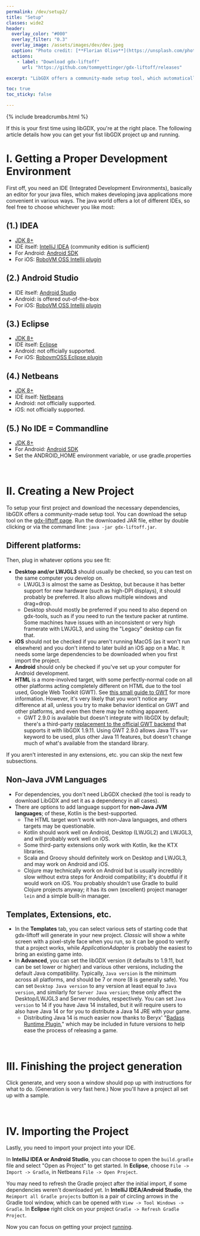 ```yaml
---
permalink: /dev/setup2/
title: "Setup"
classes: wide2
header:
  overlay_color: "#000"
  overlay_filter: "0.3"
  overlay_image: /assets/images/dev/dev.jpeg
  caption: "Photo credit: [**Florian Olivo**](https://unsplash.com/photos/Ek9Znm8lQ1U)"
  actions:
    - label: "Download gdx-liftoff"
      url: "https://github.com/tommyettinger/gdx-liftoff/releases"

excerpt: "LibGDX offers a community-made setup tool, which automatically creates a project and downloads everything necessary."

toc: true
toc_sticky: false

---
```


{% include breadcrumbs.html %}

If this is your first time using libGDX, you're at the right place. The following article details how you can get your fist libGDX project up and running.

# I. Getting a Proper Development Environment
First off, you need an IDE (Integrated Development Environments), basically an editor for your java files, which makes developing java applications more convenient in various ways. The java world offers a lot of different IDEs, so feel free to choose whichever you like most:

## (1.) IDEA
- [JDK 8+](https://adoptopenjdk.net)
- IDE itself: [IntelliJ IDEA](https://www.jetbrains.com/idea/download/#section=windows) (community edition is sufficient)
- For Android: [Android SDK](https://developer.android.com/studio/releases/platform-tools)
- For iOS: [RoboVM OSS Intellij plugin](http://robovm.mobidevelop.com)

## (2.) Android Studio
- IDE itself: [Android Studio](https://developer.android.com/studio)
- Android: is offered out-of-the-box
- For iOS: [RoboVM OSS Intellij plugin](http://robovm.mobidevelop.com)

## (3.) Eclipse
- [JDK 8+](https://adoptopenjdk.net)
- IDE itself: [Eclipse](https://www.eclipse.org/downloads/)
- Android: not officially supported.
- For iOS: [RobovmOSS Eclipse plugin](http://robovm.mobidevelop.com)

## (4.) Netbeans
- [JDK 8+](https://adoptopenjdk.net)
- IDE itself: [Netbeans](https://netbeans.apache.org/download/index.html)
- Android: not officially supported.
- iOS: not officially supported.

## (5.) No IDE = Commandline
- [JDK 8+](https://adoptopenjdk.net)
- For Android: [Android SDK](https://developer.android.com/studio/releases/platform-tools)
- Set the ANDROID_HOME environment variable, or use gradle.properties

<br/>

# II. Creating a New Project
To setup your first project and download the necessary dependencies, libGDX offers a community-made setup tool. You can download the setup tool on the [gdx-liftoff page](https://github.com/tommyettinger/gdx-liftoff/releases). Run the downloaded JAR file, either by double clicking or via the command line: `java -jar gdx-liftoff.jar`.

## Different platforms:
Then, plug in whatever options you see fit:
- **Desktop and/or LWJGL3** should usually be checked, so you can test on the same computer you develop on.
  - LWJGL3 is almost the same as Desktop, but because it has better support for new hardware (such as high-DPI displays), it should probably be preferred. It also allows multiple windows and drag+drop.
  - Desktop should mostly be preferred if you need to also depend on gdx-tools, such as if you need to run the texture packer at runtime. Some machines have issues with an inconsistent or very high framerate with LWJGL3, and using the "Legacy" desktop can fix that.
- **iOS** should not be checked if you aren't running MacOS (as it won't run elsewhere) and you don't intend to later build an iOS app on a Mac. It needs some large dependencies to be downloaded when you first import the project.
- **Android** should only be checked if you've set up your computer for Android development.
- **HTML** is a more-involved target, with some perfectly-normal code on all other platforms acting completely different on HTML due to the tool used, Google Web Toolkit (GWT). See [this small guide to GWT](https://github.com/libgdx/libgdx/wiki/HTML5-Backend-and-GWT-Specifics) for more information. However, it's very likely that you won't notice any difference at all, unless you try to make behavior identical on GWT and other platforms, and even then there may be nothing apparent.
  - GWT 2.9.0 is available but doesn't integrate with libGDX by default; there's a third-party [replacement to the official GWT backend](https://github.com/tommyettinger/gdx-backends#19112) that supports it with libGDX 1.9.11. Using GWT 2.9.0 allows Java 11's `var` keyword to be used, plus other Java 11 features, but doesn't change much of what's available from the standard library.

If you aren't interested in any extensions, etc. you can skip the next few subsections.

## Non-Java JVM Languages
- For dependencies, you don't need LibGDX checked (the tool is ready to download LibGDX and set it as a dependency in all cases).
- There are options to add language support for **non-Java JVM languages**; of these, Kotlin is the best-supported.
  - The HTML target won't work with non-Java languages, and others targets may be questionable.
  - Kotlin should work well on Android, Desktop (LWJGL2) and LWJGL3, and will probably work well on iOS.
  - Some third-party extensions only work with Kotlin, lke the KTX libraries.
  - Scala and Groovy should definitely work on Desktop and LWJGL3, and may work on Android and iOS.
  - Clojure may technically work on Android but is usually incredibly slow without extra steps for Android compatibility; it's doubtful if it would work on iOS. You probably shouldn't use Gradle to build Clojure projects anyway; it has its own (excellent) project manager `lein` and a simple built-in manager.

## Templates, Extensions, etc.
- In the **Templates** tab, you can select various sets of starting code that gdx-liftoff will generate in your new project. _Classic_ will show a white screen with a pixel-style face when you run, so it can be good to verify that a project works, while _ApplicationAdapter_ is probably the easiest to bring an existing game into.
- In **Advanced**, you can set the libGDX version (it defaults to 1.9.11, but can be set lower or higher) and various other versions, including the default Java compatibility. Typically, `Java version` is the minimum across all platforms, and should be 7 or more (8 is generally safe). You can set `Desktop Java version` to any version at least equal to `Java version`, and similarly for `Server Java version`; these only affect the Desktop/LWJGL3 and Server modules, respectively. You can set `Java version` to 14 if you have Java 14 installed, but it will require users to also have Java 14 or for you to distribute a Java 14 JRE with your game.
  - Distributing Java 14 is much easier now thanks to Beryx' "[Badass Runtime Plugin](https://github.com/raeleus/skin-composer/wiki/Deploying-libGDX-with-jpackage-and-Badass-Runtime),"  which may be included in future versions to help ease the process of releasing a game.

<br/>

# III. Finishing the project generation
Click generate, and very soon a window should pop up with instructions for what to do. (Generation is very fast here.) Now you'll have a project all set up with a sample.

<br/>

# IV. Importing the Project
Lastly, you need to import your project into your IDE.

In **IntelliJ IDEA or Android Studio**, you can choose to open the `build.gradle` file and select "Open as Project" to get started. In **Eclipse**, choose `File -> Import -> Gradle`, in Netbeans `File -> Open Project`.

You may need to refresh the Gradle project after the initial import, if some dependencies weren't downloaded yet. In **IntelliJ IDEA/Android Studio**, the `Reimport all Gradle projects` button is a pair of circling arrows in the Gradle tool window, which can be opened with `View -> Tool Windows -> Gradle`. In **Eclipse** right click on your project `Gradle -> Refresh Gradle Project`.

Now you can focus on getting your project [running](/dev/running/).
